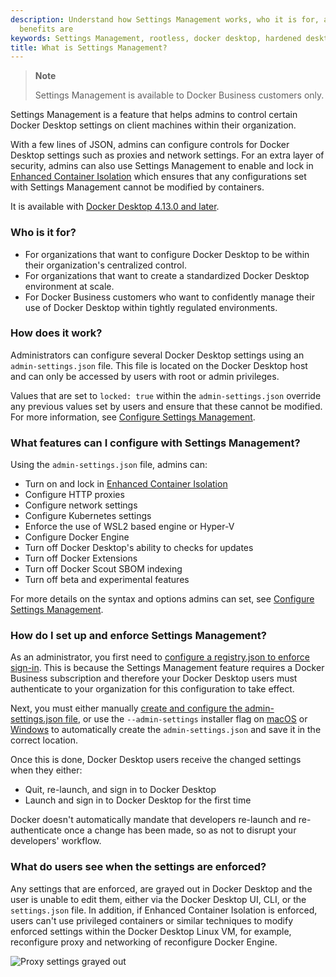 ```yaml
---
description: Understand how Settings Management works, who it is for, and what the
  benefits are
keywords: Settings Management, rootless, docker desktop, hardened desktop
title: What is Settings Management?
---
```


>**Note**
>
>Settings Management is available to Docker Business customers only.

Settings Management is a feature that helps admins to control certain Docker Desktop settings on client machines within their organization.

With a few lines of JSON, admins can configure controls for Docker Desktop settings such as proxies and network settings. For an extra layer of security, admins can also use Settings Management to enable and lock in [Enhanced Container Isolation](../enhanced-container-isolation/index.md) which ensures that any configurations set with Settings Management cannot be modified by containers.

It is available with [Docker Desktop 4.13.0 and later](../../release-notes.md).

### Who is it for?

- For organizations that want to configure Docker Desktop to be within their organization's centralized control.
- For organizations that want to create a standardized Docker Desktop environment at scale.
- For Docker Business customers who want to confidently manage their use of Docker Desktop within tightly regulated environments.

### How does it work?

Administrators can configure several Docker Desktop settings using an `admin-settings.json` file. This file is located on the Docker Desktop host and can only be accessed by users with root or admin privileges.

Values that are set to `locked: true` within the `admin-settings.json` override any previous values set by users and ensure that these cannot be modified. For more information, see [Configure Settings Management](../settings-management/configure.md#step-two-configure-the-settings-you-want-to-lock-in).

### What features can I configure with Settings Management?

Using the `admin-settings.json` file, admins can:

- Turn on and lock in [Enhanced Container Isolation](../enhanced-container-isolation/index.md)
- Configure HTTP proxies
- Configure network settings
- Configure Kubernetes settings
- Enforce the use of WSL2 based engine or Hyper-V
- Configure Docker Engine
- Turn off Docker Desktop's ability to checks for updates
- Turn off Docker Extensions
- Turn off Docker Scout SBOM indexing
- Turn off beta and experimental features

For more details on the syntax and options admins can set, see [Configure Settings Management](configure.md).

### How do I set up and enforce Settings Management?

As an administrator, you first need to [configure a registry.json to enforce sign-in](../../../security/for-admins/configure-sign-in.md). This is because the Settings Management feature requires a Docker Business subscription and therefore your Docker Desktop users must authenticate to your organization for this configuration to take effect.

Next, you must either manually [create and configure the admin-settings.json file](configure.md), or use the `--admin-settings` installer flag on [macOS](../../install/mac-install.md#install-from-the-command-line) or [Windows](../../install/windows-install.md#install-from-the-command-line) to automatically create the `admin-settings.json` and save it in the correct location.

Once this is done, Docker Desktop users receive the changed settings when they either:
- Quit, re-launch, and sign in to Docker Desktop
- Launch and sign in to Docker Desktop for the first time

Docker doesn't automatically mandate that developers re-launch and re-authenticate once a change has been made, so as not to disrupt your developers' workflow.

### What do users see when the settings are enforced?

Any settings that are enforced, are grayed out in Docker Desktop and the user is unable to edit them, either via the Docker Desktop UI, CLI, or the `settings.json` file. In addition, if Enhanced Container Isolation is enforced, users can't use privileged containers or similar techniques to modify enforced settings within the Docker Desktop Linux VM, for example, reconfigure proxy and networking of reconfigure Docker Engine.

![Proxy settings grayed out](images/grayed-setting.png)
